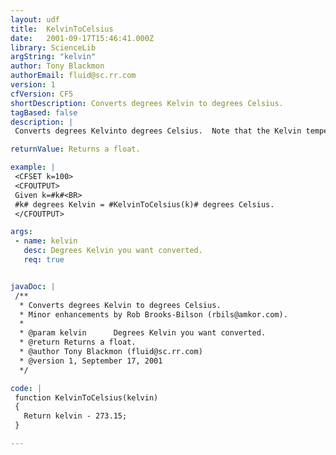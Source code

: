 ```yaml
---
layout: udf
title:  KelvinToCelsius
date:   2001-09-17T15:46:41.000Z
library: ScienceLib
argString: "kelvin"
author: Tony Blackmon
authorEmail: fluid@sc.rr.com
version: 1
cfVersion: CF5
shortDescription: Converts degrees Kelvin to degrees Celsius.
tagBased: false
description: |
 Converts degrees Kelvinto degrees Celsius.  Note that the Kelvin temperature scale has an absolute zero (negative Kelvin temperatures do not exist).  If a temperature below 0 Kelvin (absolute 0) is passed, the funciton will return an invalid result.

returnValue: Returns a float.

example: |
 <CFSET k=100>
 <CFOUTPUT>
 Given k=#k#<BR>
 #k# degrees Kelvin = #KelvinToCelsius(k)# degrees Celsius.
 </CFOUTPUT>

args:
 - name: kelvin
   desc: Degrees Kelvin you want converted.
   req: true


javaDoc: |
 /**
  * Converts degrees Kelvin to degrees Celsius.
  * Minor enhancements by Rob Brooks-Bilson (rbils@amkor.com).
  * 
  * @param kelvin      Degrees Kelvin you want converted. 
  * @return Returns a float. 
  * @author Tony Blackmon (fluid@sc.rr.com) 
  * @version 1, September 17, 2001 
  */

code: |
 function KelvinToCelsius(kelvin)
 {
   Return kelvin - 273.15;
 }

---
```


